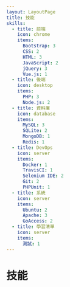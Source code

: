 ```yaml
---
layout: LayoutPage
title: 技能
skills:
  - title: 前端
    icon: chrome
    items:
      Bootstrap: 3
      CSS: 2
      HTML: 3
      JavaScript: 2
      jQuery: 3
      Vue.js: 1
  - title: 後端
    icon: desktop
    items:
      PHP: 3
      Node.js: 2
  - title: 資料庫
    icon: database
    items:
      MySQL: 3
      SQLite: 2
      MongoDB: 1
      Redis: 1
  - title: DevOps
    icon: server
    items:
      Docker: 1
      TravisCI: 1
      Selenium IDE: 2
      Git: 2
      PHPUnit: 1
  - title: 系統
    icon: server
    items:
      Ubuntu: 2
      Apache: 3
      GoAccess: 2
  - title: 學習清單
    icon: server
    items:
      測試: 1
---
```

# <span class="fa fa-bar-chart-o fa-fw"></span> 技能

<div class="row">
  <div class="col-md-6 p-md-2">
    <SkillCard :skill="$page.frontmatter.skills[0]"/>
    <SkillCard :skill="$page.frontmatter.skills[2]"/>
    <SkillCard :skill="$page.frontmatter.skills[4]"/>
  </div>
  <div class="col-md-6 p-md-2">
    <SkillCard :skill="$page.frontmatter.skills[1]"/>
    <SkillCard :skill="$page.frontmatter.skills[3]"/>
    <SkillCard :skill="$page.frontmatter.skills[5]"/>
  </div>
</div>
